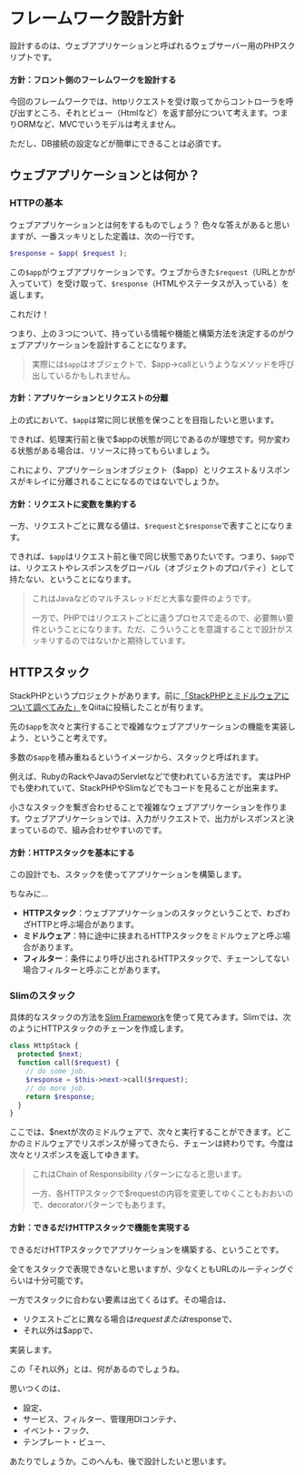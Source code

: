 フレームワーク設計方針
==================

設計するのは、ウェブアプリケーションと呼ばれるウェブサーバー用のPHPスクリプトです。

#### 方針：フロント側のフーレムワークを設計する

今回のフレームワークでは、httpリクエストを受け取ってからコントローラを呼び出すところ、それとビュー（Htmlなど）を返す部分について考えます。つまりORMなど、MVCでいうモデルは考えません。

ただし、DB接続の設定などが簡単にできることは必須です。


ウェブアプリケーションとは何か？
----------------

### HTTPの基本

ウェブアプリケーションとは何をするものでしょう？
色々な答えがあると思いますが、一番スッキリとした定義は、次の一行です。

```php
$response = $app( $request );
```

この```$app```がウェブアプリケーションです。ウェブからきた```$request```（URLとかが入っていて）を受け取って、```$response```（HTMLやステータスが入っている）を返します。

これだけ！

つまり、上の３つについて、持っている情報や機能と構築方法を決定するのがウェブアプリケーションを設計することになります。

> 実際には```$app```はオブジェクトで、$app->callというようなメソッドを呼び出しているかもしれません。

#### 方針：アプリケーションとリクエストの分離

上の式において、```$app```は常に同じ状態を保つことを目指したいと思います。

できれば、処理実行前と後で$appの状態が同じであるのが理想です。何か変わる状態がある場合は、リソースに持ってもらいましょう。

これにより、アプリケーションオブジェクト（$app）とリクエスト＆リスポンスがキレイに分離されることになるのではないでしょうか。


#### 方針：リクエストに変数を集約する

一方、リクエストごとに異なる値は、```$request```と```$response```で表すことになります。

できれば、```$app```はリクエスト前と後で同じ状態でありたいです。つまり、```$app```では、リクエストやレスポンスをグローバル（オブジェクトのプロパティ）として持たない、ということになります。

> これはJavaなどのマルチスレッドだと大事な要件のようです。
> 
> 一方で、PHPではリクエストごとに違うプロセスで走るので、必要無い要件ということになります。ただ、こういうことを意識することで設計がスッキリするのではないかと期待しています。


HTTPスタック
-----------

StackPHPというプロジェクトがあります。前に[「StackPHPとミドルウェアについて調べてみた」](http://qiita.com/asaokamei/items/7ab97852cff5603f5145)をQiitaに投稿したことが有ります。

先の```$app```を次々と実行することで複雑なウェブアプリケーションの機能を実装しよう、ということ考えです。

多数の```$app```を積み重ねるというイメージから、スタックと呼ばれます。

例えば、RubyのRackやJavaのServletなどで使われている方法です。
実はPHPでも使われていて、StackPHPやSlimなどでもコードを見ることが出来ます。

小さなスタックを繋ぎ合わせることで複雑なウェブアプリケーションを作ります。ウェブアプリケーションでは、入力がリクエストで、出力がレスポンスと決まっているので、組み合わせやすいのです。

#### 方針：HTTPスタックを基本にする

この設計でも、スタックを使ってアプリケーションを構築します。

ちなみに…

*	__HTTPスタック__：ウェブアプリケーションのスタックということで、わざわざHTTPと呼ぶ場合があります。
*	__ミドルウェア__：特に途中に挟まれるHTTPスタックをミドルウェアと呼ぶ場合があります。
*   __フィルター__：条件により呼び出されるHTTPスタックで、チェーンしてない場合フィルターと呼ぶことがあります。

### Slimのスタック

具体的なスタックの方法を[Slim Framework](http://www.slimframework.com/)を使って見てみます。Slimでは、次のようにHTTPスタックのチェーンを作成します。

```php
class HttpStack {
  protected $next;
  function call($request) {
    // do some job.
    $response = $this->next->call($request);
    // do more job.
    return $response;
  }
}
```

ここでは、$nextが次のミドルウェアで、次々と実行することができます。どこかのミドルウェアでリスポンスが帰ってきたら、チェーンは終わりです。今度は次々とリスポンスを返してゆきます。

> これはChain of Responsibility パターンになると思います。
> 
> 一方、各HTTPスタックで$requestの内容を変更してゆくこともおおいので、decoratorパターンでもあります。


#### 方針：できるだけHTTPスタックで機能を実現する

できるだけHTTPスタックでアプリケーションを構築する、ということです。

全てをスタックで表現できないと思いますが、少なくともURLのルーティングぐらいは十分可能です。

一方でスタックに合わない要素は出てくるはず。その場合は、

*   リクエストごとに異なる場合は$requestまたは$responseで、
*   それ以外は$appで、

実装します。

この「それ以外」とは、何があるのでしょうね。

思いつくのは、

*   設定、
*   サービス、フィルター、管理用DIコンテナ、
*   イベント・フック、
*   テンプレート・ビュー、

あたりでしょうか。このへんも、後で設計したいと思います。


